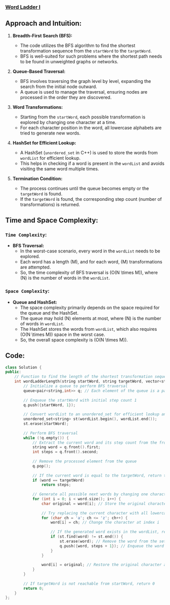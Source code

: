 ### [Word Ladder I](https://www.geeksforgeeks.org/problems/word-ladder/1)

## Approach and Intuition:

1. **Breadth-First Search (BFS):**
   - The code utilizes the BFS algorithm to find the shortest transformation sequence from the `startWord` to the `targetWord`.
   - BFS is well-suited for such problems where the shortest path needs to be found in unweighted graphs or networks.
   
2. **Queue-Based Traversal:**
   - BFS involves traversing the graph level by level, expanding the search from the initial node outward.
   - A queue is used to manage the traversal, ensuring nodes are processed in the order they are discovered.

3. **Word Transformations:**
   - Starting from the `startWord`, each possible transformation is explored by changing one character at a time.
   - For each character position in the word, all lowercase alphabets are tried to generate new words.

4. **HashSet for Efficient Lookup:**
   - A HashSet (`unordered_set` in C++) is used to store the words from `wordList` for efficient lookup.
   - This helps in checking if a word is present in the `wordList` and avoids visiting the same word multiple times.

5. **Termination Condition:**
   - The process continues until the queue becomes empty or the `targetWord` is found.
   - If the `targetWord` is found, the corresponding step count (number of transformations) is returned.

## Time and Space Complexity:
### `Time Complexity`:
- **BFS Traversal:** 
  - In the worst-case scenario, every word in the `wordList` needs to be explored.
  - Each word has a length \(M\), and for each word, \(M\) transformations are attempted.
  - So, the time complexity of BFS traversal is \(O(N \times M)\), where \(N\) is the number of words in the `wordList`.
  
### `Space Complexity`:
- **Queue and HashSet:**
  - The space complexity primarily depends on the space required for the queue and the HashSet.
  - The queue may hold \(N\) elements at most, where \(N\) is the number of words in `wordList`.
  - The HashSet stores the words from `wordList`, which also requires \(O(N \times M)\) space in the worst case.
  - So, the overall space complexity is \(O(N \times M)\).
  
## Code:
```cpp
class Solution {
public:
    // Function to find the length of the shortest transformation sequence from startWord to targetWord
    int wordLadderLength(string startWord, string targetWord, vector<string>& wordList) {
        // Initialize a queue to perform BFS traversal
        queue<pair<string,int>> q; // Each element of the queue is a pair of string (word) and integer (steps)
        
        // Enqueue the startWord with initial step count 1
        q.push({startWord, 1});
        
        // Convert wordList to an unordered_set for efficient lookup and remove startWord
        unordered_set<string> st(wordList.begin(), wordList.end());
        st.erase(startWord);
        
        // Perform BFS traversal
        while (!q.empty()) {
            // Extract the current word and its step count from the front of the queue
            string word = q.front().first;
            int steps = q.front().second;
            
            // Remove the processed element from the queue
            q.pop();
            
            // If the current word is equal to the targetWord, return the steps
            if (word == targetWord) 
                return steps;
            
            // Generate all possible next words by changing one character at a time
            for (int i = 0; i < word.size(); i++) {
                char original = word[i]; // Store the original character
                
                // Try replacing the current character with all lowercase alphabets
                for (char ch = 'a'; ch <= 'z'; ch++) {
                    word[i] = ch; // Change the character at index i
                    
                    // If the generated word exists in the wordList, remove it from the set and enqueue it
                    if (st.find(word) != st.end()) {
                        st.erase(word); // Remove the word from the set to avoid revisiting
                        q.push({word, steps + 1}); // Enqueue the word with incremented step count
                    }
                }
                
                word[i] = original; // Restore the original character at index i
            }
        }
        
        // If targetWord is not reachable from startWord, return 0
        return 0;
    }
};
```
